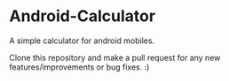 # Android-Calculator
A simple calculator for android mobiles.

Clone this repository and make a pull request for any new features/improvements or bug fixes. :)
